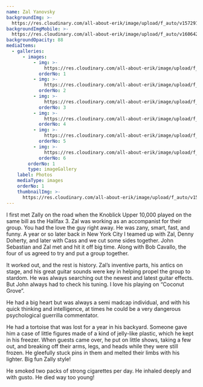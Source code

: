 ```yaml
---
name: Zal Yanovsky
backgroundImg: >-
  https://res.cloudinary.com/all-about-erik/image/upload/f_auto/v1572910269/Musical%20Journey/Musical%20Friends/Friends/Zal%20Yanovsky/Background_Thumbnails/Background_img388-zal-_dvr0u8.jpg
backgroundImgMobile: >-
  https://res.cloudinary.com/all-about-erik/image/upload/f_auto/v1606429480/Musical%20Journey/Musical%20Friends/Friends/Zal%20Yanovsky/Background_Thumbnails/Background_zal_768x1024.jpg
backgroundOpacity: 88
mediaItems:
  - galleries:
      - images:
          - img: >-
              https://res.cloudinary.com/all-about-erik/image/upload/f_auto/v1572910271/Musical%20Journey/Musical%20Friends/Friends/Zal%20Yanovsky/Photos/img333_u1m13n.jpg
            orderNo: 1
          - img: >-
              https://res.cloudinary.com/all-about-erik/image/upload/f_auto/v1572910273/Musical%20Journey/Musical%20Friends/Friends/Zal%20Yanovsky/Photos/img388_phixps.jpg
            orderNo: 2
          - img: >-
              https://res.cloudinary.com/all-about-erik/image/upload/f_auto/v1572910268/Musical%20Journey/Musical%20Friends/Friends/Zal%20Yanovsky/Photos/img389_wafxm2.jpg
            orderNo: 3
          - img: >-
              https://res.cloudinary.com/all-about-erik/image/upload/f_auto/v1572910268/Musical%20Journey/Musical%20Friends/Friends/Zal%20Yanovsky/Photos/img391_cmflgi.jpg
            orderNo: 4
          - img: >-
              https://res.cloudinary.com/all-about-erik/image/upload/f_auto/v1572910270/Musical%20Journey/Musical%20Friends/Friends/Zal%20Yanovsky/Photos/img425_jnyyym.jpg
            orderNo: 5
          - img: >-
              https://res.cloudinary.com/all-about-erik/image/upload/f_auto/v1572910268/Musical%20Journey/Musical%20Friends/Friends/Zal%20Yanovsky/Photos/img427_ro9wma.jpg
            orderNo: 6
        orderNo: 1
        type: imageGallery
    label: Photos
    mediaType: images
    orderNo: 1
    thumbnailImg: >-
      https://res.cloudinary.com/all-about-erik/image/upload/f_auto/v1572910267/Musical%20Journey/Musical%20Friends/Friends/Zal%20Yanovsky/Background_Thumbnails/Thumbnail_img391_r4vhfq.jpg
---
```

I first met Zally on the road when the Knoblick Upper 10,000 played on the same bill as the Halifax 3. Zal was working as an accompanist for their group. You had the love the guy right away. He was zany, smart, fast, and funny. A year or so later back in New York City I teamed up with Zal, Denny Doherty, and later with Cass and we cut some sides together. John Sebastian and Zal met and hit it off big time. Along with Bob Cavallo, the four of us agreed to try and put a group together. 



It worked out, and the rest is history. Zal’s inventive parts, his antics on stage, and his great guitar sounds were key in helping propel the group to stardom. He was always searching out the newest and latest guitar effects. But John always had to check his tuning.  I love his playing on “Coconut Grove”. 



He had a big heart but was always a semi madcap individual, and with his quick thinking and intelligence, at times he could be a very dangerous psychological guerrilla commentator. 



He had a tortoise that was lost for a year in his backyard. Someone gave him a case of little figures made of a kind of jelly-like plastic, which he kept in his freezer. When guests came over, he put on little shows, taking a few out, and breaking off their arms, legs, and heads while they were still frozen. He gleefully stuck pins in them and melted their limbs with his lighter. Big fun Zally style! 



He smoked two packs of strong cigarettes per day. He inhaled deeply and with gusto. He died way too young!
